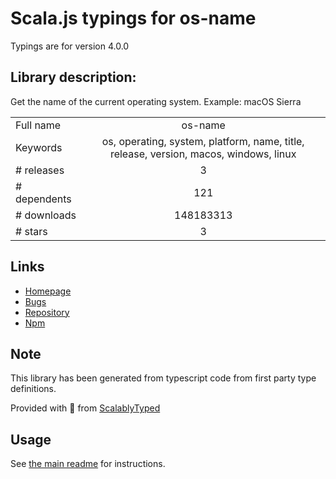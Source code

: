
# Scala.js typings for os-name

Typings are for version 4.0.0

## Library description:
Get the name of the current operating system. Example: macOS Sierra

|                    |                 |
| ------------------ | :-------------: |
| Full name          | os-name |
| Keywords           | os, operating, system, platform, name, title, release, version, macos, windows, linux |
| # releases         | 3 |
| # dependents       | 121 |
| # downloads        | 148183313 |
| # stars            | 3 |

## Links
- [Homepage](https://github.com/sindresorhus/os-name#readme)
- [Bugs](https://github.com/sindresorhus/os-name/issues)
- [Repository](https://github.com/sindresorhus/os-name)
- [Npm](https://www.npmjs.com/package/os-name)
    


## Note
This library has been generated from typescript code from first party type definitions.

Provided with :purple_heart: from [ScalablyTyped](https://github.com/oyvindberg/ScalablyTyped)

## Usage
See [the main readme](../../readme.md) for instructions.


